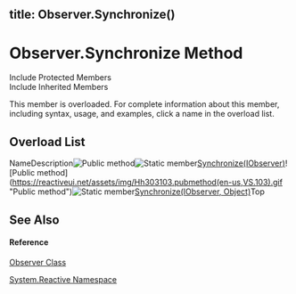 title: Observer.Synchronize()
---
# Observer.Synchronize Method

Include Protected Members  
Include Inherited Members

This member is overloaded. For complete information about this member, including syntax, usage, and examples, click a name in the overload list.

## Overload List

NameDescription![Public method](https://reactiveui.net/assets/img/Hh303103.pubmethod(en-us,VS.103).gif "Public method")![Static member](https://reactiveui.net/assets/img/Hh244319.static(en-us,VS.103).gif "Static member")[Synchronize<T>(IObserver<T>)](https://msdn.microsoft.com/en-us/library/m:system.reactive.observer.synchronize%60%601(system.iobserver%7b%60%600%7d)(v=VS.103))![Public method](https://reactiveui.net/assets/img/Hh303103.pubmethod(en-us,VS.103).gif "Public method")![Static member](https://reactiveui.net/assets/img/Hh244319.static(en-us,VS.103).gif "Static member")[Synchronize<T>(IObserver<T>, Object)](https://msdn.microsoft.com/en-us/library/m:system.reactive.observer.synchronize%60%601(system.iobserver%7b%60%600%7d%2csystem.object)(v=VS.103))Top

## See Also

#### Reference

[Observer Class](Observer\Observer.md)

[System.Reactive Namespace](System.Reactive\System.Reactive.md)
